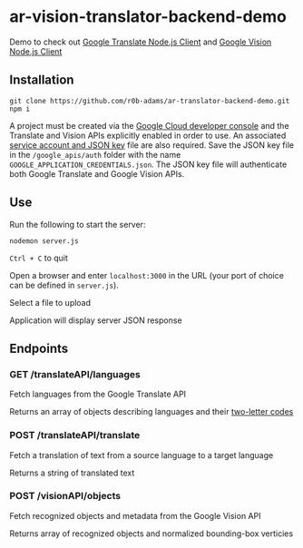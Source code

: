 # ar-vision-translator-backend-demo

Demo to check out [Google Translate Node.js Client](https://cloud.google.com/nodejs/docs/reference/translate/latest/translate/v2.translate#_google_cloud_translate_v2_Translate_translate_member_1_) and [Google Vision Node.js Client](https://cloud.google.com/nodejs/docs/reference/vision/latest)

## Installation

```
git clone https://github.com/r0b-adams/ar-translator-backend-demo.git
npm i
```

A project must be created via the [Google Cloud developer console](https://cloud.google.com/translate/docs/setup) and the Translate and Vision APIs explicitly enabled in order to use. An associated [service account and JSON key](https://cloud.google.com/translate/docs/setup#creating_service_accounts_and_keys) file are also required. Save the JSON key file in the `/google_apis/auth` folder with the name `GOOGLE_APPLICATION_CREDENTIALS.json`. The JSON key file will authenticate both Google Translate and Google Vision APIs.

## Use

Run the following to start the server:

```
nodemon server.js
```

`Ctrl + C` to quit

Open a browser and enter `localhost:3000` in the URL (your port of choice can be defined in `server.js`).

Select a file to upload

Application will display server JSON response

## Endpoints

### GET /translateAPI/languages

Fetch languages from the Google Translate API

Returns an array of objects describing languages and their [two-letter codes](https://en.wikipedia.org/wiki/List_of_ISO_639-1_codes)

### POST /translateAPI/translate

Fetch a translation of text from a source language to a target language

Returns a string of translated text

### POST /visionAPI/objects

Fetch recognized objects and metadata from the Google Vision API

Returns array of recognized objects and normalized bounding-box verticies
